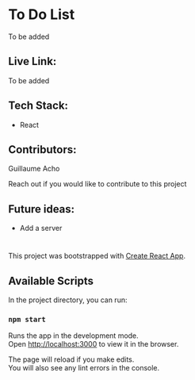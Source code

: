 # To Do List 

To be added

## Live Link:

To be added

## Tech Stack:
- React

## Contributors:
Guillaume Acho

Reach out if you would like to contribute to this project

## Future ideas:
- Add a server 

#
#

This project was bootstrapped with [Create React App](https://github.com/facebook/create-react-app).

## Available Scripts

In the project directory, you can run:

### `npm start`

Runs the app in the development mode.<br />
Open [http://localhost:3000](http://localhost:3000) to view it in the browser.

The page will reload if you make edits.<br />
You will also see any lint errors in the console.

